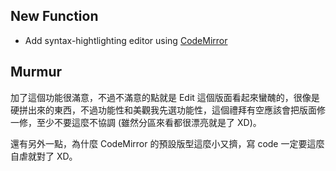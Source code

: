<!--
.. link: 
.. description: 
.. tags: all, snpa
.. date: 2013/09/30 07:27:56
.. title: SNPA: syntax-hightlighting editor
.. slug: 20130930_snpa-syntax-hightlighting-editor
-->

## New Function

* Add syntax-hightlighting editor using [CodeMirror](http://codemirror.net/index.html)

## Murmur

加了這個功能很滿意，不過不滿意的點就是 Edit 這個版面看起來蠻醜的，很像是硬拼出來的東西，不過功能性和美觀我先選功能性，這個禮拜有空應該會把版面修一修，至少不要這麼不協調 (雖然分區來看都很漂亮就是了 XD)。

還有另外一點，為什麼 CodeMirror 的預設版型這麼小又擠，寫 code 一定要這麼自虐就對了 XD。